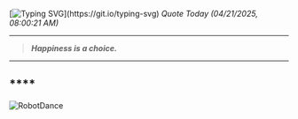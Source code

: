 [![Typing SVG](https://readme-typing-svg.herokuapp.com?font=Press+Start+2P&color=C2F784&size=35&width=900&height=100&lines=Hello+World%2C+I'm+Hung+!)](https://git.io/typing-svg) 
_Quote Today (04/21/2025, 08:00:21 AM)_
___
>**_Happiness is a choice._**
___

## __**__**

![RobotDance](src/assets/images/robot-dancing-dribble.gif?style=center)
